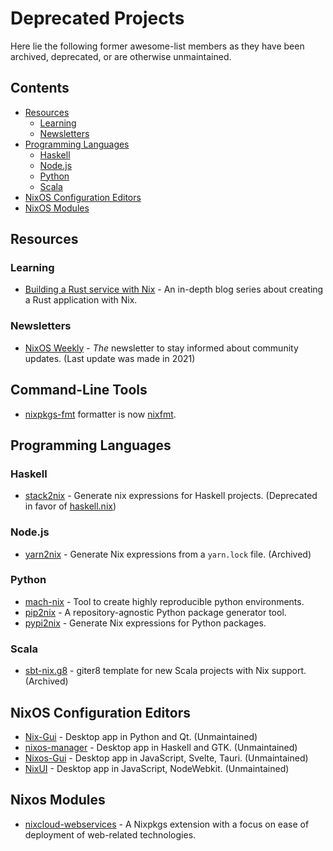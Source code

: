 # Deprecated Projects

Here lie the following former awesome-list members as they have been archived, deprecated, or are otherwise unmaintained.

## Contents

* [Resources](#resources)
    * [Learning](#learning)
    * [Newsletters](#newsletters)
* [Programming Languages](#programming-languages)
    * [Haskell](#haskell)
    * [Node.js](#nodejs)
    * [Python](#python)
    * [Scala](#scala)
* [NixOS Configuration Editors](#nixos-configuration-editors)
* [NixOS Modules](#nixos-modules)

## Resources

### Learning

* [Building a Rust service with Nix](https://web.archive.org/web/20250514223427/https://fasterthanli.me/series/building-a-rust-service-with-nix) - An in-depth blog series about creating a Rust application with Nix.

### Newsletters

* [NixOS Weekly](https://weekly.nixos.org/) - *The* newsletter to stay informed about community updates. (Last update was made in 2021)

## Command-Line Tools

* [nixpkgs-fmt](https://github.com/nix-community/nixpkgs-fmt) formatter is now [nixfmt](https://github.com/NixOS/nixfmt).

## Programming Languages

### Haskell

* [stack2nix](https://github.com/input-output-hk/stack2nix) - Generate nix expressions for Haskell projects. (Deprecated in favor of [haskell.nix](https://github.com/input-output-hk/haskell.nix))

### Node.js

* [yarn2nix](https://github.com/nix-community/yarn2nix) - Generate Nix expressions from a `yarn.lock` file. (Archived)

### Python

* [mach-nix](https://github.com/DavHau/mach-nix) - Tool to create highly reproducible python environments.
* [pip2nix](https://github.com/nix-community/pip2nix) - A repository-agnostic Python package generator tool.
* [pypi2nix](https://github.com/nix-community/pypi2nix) - Generate Nix expressions for Python packages.

### Scala

* [sbt-nix.g8](https://github.com/gvolpe/sbt-nix.g8) - giter8 template for new Scala projects with Nix support. (Archived)

## NixOS Configuration Editors

* [Nix-Gui](https://github.com/nix-gui/nix-gui) - Desktop app in Python and Qt. (Unmaintained)
* [nixos-manager](https://github.com/pmiddend/nixos-manager) - Desktop app in Haskell and GTK. (Unmaintained)
* [Nixos-Gui](https://github.com/Celestialme/Nixos-Gui) - Desktop app in JavaScript, Svelte, Tauri. (Unmaintained)
* [NixUI](https://github.com/matejc/nixui) - Desktop app in JavaScript, NodeWebkit. (Unmaintained)

## Nixos Modules

* [nixcloud-webservices](https://github.com/nixcloud/nixcloud-webservices) - A Nixpkgs extension with a focus on ease of deployment of web-related technologies.
